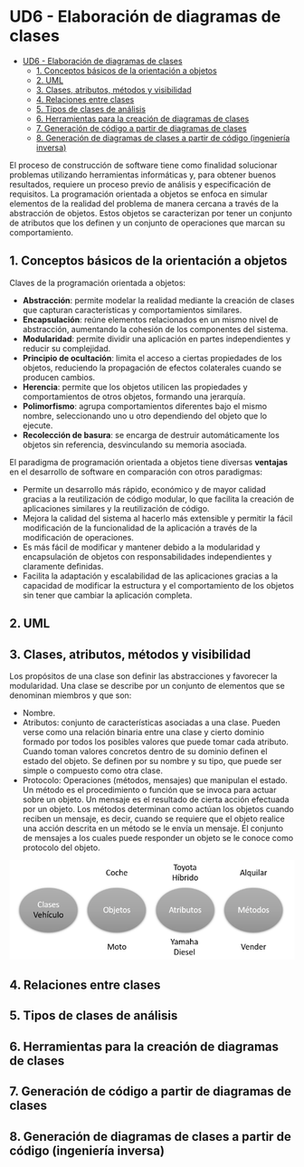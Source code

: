 # UD6 - Elaboración de diagramas de clases

- [UD6 - Elaboración de diagramas de clases](#ud6---elaboración-de-diagramas-de-clases)
  - [1. Conceptos básicos de la orientación a objetos](#1-conceptos-básicos-de-la-orientación-a-objetos)
  - [2. UML](#2-uml)
  - [3. Clases, atributos, métodos y visibilidad](#3-clases-atributos-métodos-y-visibilidad)
  - [4. Relaciones entre clases](#4-relaciones-entre-clases)
  - [5. Tipos de clases de análisis](#5-tipos-de-clases-de-análisis)
  - [6. Herramientas para la creación de diagramas de clases](#6-herramientas-para-la-creación-de-diagramas-de-clases)
  - [7. Generación de código a partir de diagramas de clases](#7-generación-de-código-a-partir-de-diagramas-de-clases)
  - [8. Generación de diagramas de clases a partir de código (ingeniería inversa)](#8-generación-de-diagramas-de-clases-a-partir-de-código-ingeniería-inversa)

El proceso de construcción de software tiene como finalidad solucionar problemas utilizando herramientas informáticas y, para obtener buenos resultados, requiere un proceso previo de análisis y especificación de requisitos. La programación orientada a objetos se enfoca en simular elementos de la realidad del problema de manera cercana a través de la abstracción de objetos. Estos objetos se caracterizan por tener un conjunto de atributos que los definen y un conjunto de operaciones que marcan su comportamiento.

## 1. Conceptos básicos de la orientación a objetos

Claves de la programación orientada a objetos:
- **Abstracción**: permite modelar la realidad mediante la creación de clases que capturan características y comportamientos similares.
- **Encapsulación**: reúne elementos relacionados en un mismo nivel de abstracción, aumentando la cohesión de los componentes del sistema.
- **Modularidad**: permite dividir una aplicación en partes independientes y reducir su complejidad.
- **Principio de ocultación**: limita el acceso a ciertas propiedades de los objetos, reduciendo la propagación de efectos colaterales cuando se producen cambios.
- **Herencia**: permite que los objetos utilicen las propiedades y comportamientos de otros objetos, formando una jerarquía.
- **Polimorfismo**: agrupa comportamientos diferentes bajo el mismo nombre, seleccionando uno u otro dependiendo del objeto que lo ejecute.
- **Recolección de basura**: se encarga de destruir automáticamente los objetos sin referencia, desvinculando su memoria asociada.

El paradigma de programación orientada a objetos tiene diversas **ventajas** en el desarrollo de software en comparación con otros paradigmas:

- Permite un desarrollo más rápido, económico y de mayor calidad gracias a la reutilización de código modular, lo que facilita la creación de aplicaciones similares y la reutilización de código.
- Mejora la calidad del sistema al hacerlo más extensible y permitir la fácil modificación de la funcionalidad de la aplicación a través de la modificación de operaciones.
- Es más fácil de modificar y mantener debido a la modularidad y encapsulación de objetos con responsabilidades independientes y claramente definidas.
- Facilita la adaptación y escalabilidad de las aplicaciones gracias a la capacidad de modificar la estructura y el comportamiento de los objetos sin tener que cambiar la aplicación completa.

## 2. UML


## 3. Clases, atributos, métodos y visibilidad

Los propósitos de una clase son definir las abstracciones y favorecer la modularidad. Una clase se describe por un conjunto de elementos que se denominan miembros y que son:
- Nombre.
- Atributos: conjunto de características asociadas a una clase. Pueden verse como una relación binaria entre una clase y cierto dominio formado por todos los posibles valores que puede tomar cada atributo. Cuando toman valores concretos dentro de su dominio definen el estado del objeto. Se definen por su nombre y su tipo, que puede ser simple o compuesto como otra clase.
- Protocolo: Operaciones (métodos, mensajes) que manipulan el estado. Un método es el procedimiento o función que se invoca para actuar sobre un objeto. Un mensaje es el resultado de cierta acción efectuada por un objeto. Los métodos determinan como actúan los objetos cuando reciben un mensaje, es decir, cuando se requiere que el objeto realice una acción descrita en un método se le envía un mensaje. El conjunto de mensajes a los cuales puede responder un objeto se le conoce como protocolo del objeto.

![](img/POO.png)

## 4. Relaciones entre clases


## 5. Tipos de clases de análisis


## 6. Herramientas para la creación de diagramas de clases


## 7. Generación de código a partir de diagramas de clases


## 8. Generación de diagramas de clases a partir de código (ingeniería inversa)

